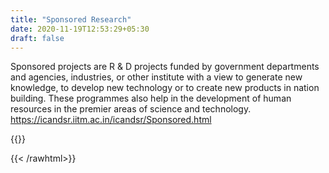 ```yaml
---
title: "Sponsored Research"
date: 2020-11-19T12:53:29+05:30
draft: false
---
```

Sponsored projects are R & D projects funded by government departments and agencies, industries, or other institute with a view to generate new knowledge, to develop new technology or to create new products in nation building. These programmes also help in the development of human resources in the premier areas of science and technology.
https://icandsr.iitm.ac.in/icandsr/Sponsored.html


{{<rawhtml>}}
<div class="u-margin-top-medium"></div>
{{< /rawhtml>}}
